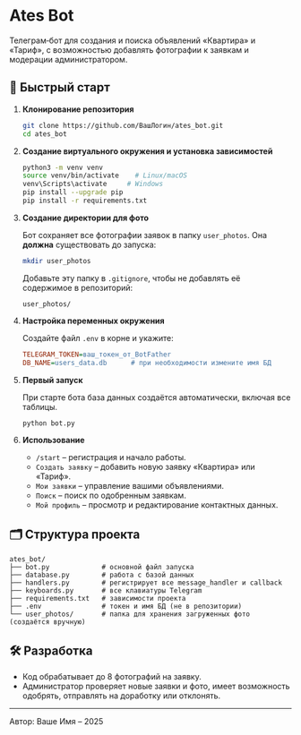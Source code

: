 # Ates Bot

Телеграм‑бот для создания и поиска объявлений «Квартира» и «Тариф», с возможностью добавлять фотографии к заявкам и модерации администратором.

## 🚀 Быстрый старт

1. **Клонирование репозитория**

   ```bash
   git clone https://github.com/ВашЛогин/ates_bot.git
   cd ates_bot
   ```

2. **Создание виртуального окружения и установка зависимостей**

   ```bash
   python3 -m venv venv
   source venv/bin/activate    # Linux/macOS
   venv\Scripts\activate     # Windows
   pip install --upgrade pip
   pip install -r requirements.txt
   ```

3. **Создание директории для фото**

   Бот сохраняет все фотографии заявок в папку `user_photos`. Она **должна** существовать до запуска:

   ```bash
   mkdir user_photos
   ```

   Добавьте эту папку в `.gitignore`, чтобы не добавлять её содержимое в репозиторий:

   ```gitignore
   user_photos/
   ```

4. **Настройка переменных окружения**

   Создайте файл `.env` в корне и укажите:

   ```ini
   TELEGRAM_TOKEN=ваш_токен_от_BotFather
   DB_NAME=users_data.db      # при необходимости измените имя БД
   ```

5. **Первый запуск**

   При старте бота база данных создаётся автоматически, включая все таблицы.

   ```bash
   python bot.py
   ```

6. **Использование**

   * `/start` – регистрация и начало работы.
   * `Создать заявку` – добавить новую заявку «Квартира» или «Тариф».
   * `Мои заявки` – управление вашими объявлениями.
   * `Поиск` – поиск по одобренным заявкам.
   * `Мой профиль` – просмотр и редактирование контактных данных.

## 🗂 Структура проекта

```
ates_bot/
├── bot.py             # основной файл запуска
├── database.py        # работа с базой данных
├── handlers.py        # регистрирует все message_handler и callback
├── keyboards.py       # все клавиатуры Telegram
├── requirements.txt   # зависимости проекта
├── .env               # токен и имя БД (не в репозитории)
└── user_photos/       # папка для хранения загруженных фото (создаётся вручную)
```

## 🛠 Разработка

* Код обрабатывает до 8 фотографий на заявку.
* Администратор проверяет новые заявки и фото, имеет возможность одобрять, отправлять на доработку или отклонять.

---

Автор: Ваше Имя – 2025
